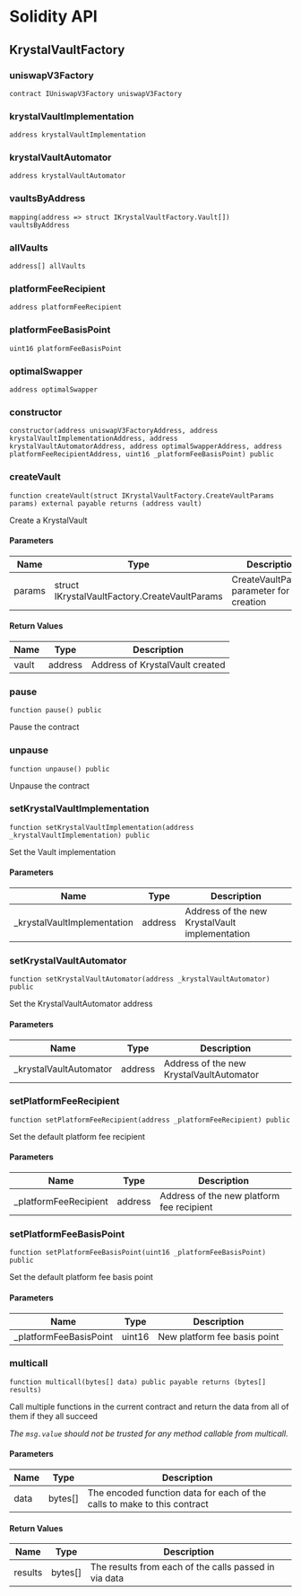 # Solidity API

## KrystalVaultFactory

### uniswapV3Factory

```solidity
contract IUniswapV3Factory uniswapV3Factory
```

### krystalVaultImplementation

```solidity
address krystalVaultImplementation
```

### krystalVaultAutomator

```solidity
address krystalVaultAutomator
```

### vaultsByAddress

```solidity
mapping(address => struct IKrystalVaultFactory.Vault[]) vaultsByAddress
```

### allVaults

```solidity
address[] allVaults
```

### platformFeeRecipient

```solidity
address platformFeeRecipient
```

### platformFeeBasisPoint

```solidity
uint16 platformFeeBasisPoint
```

### optimalSwapper

```solidity
address optimalSwapper
```

### constructor

```solidity
constructor(address uniswapV3FactoryAddress, address krystalVaultImplementationAddress, address krystalVaultAutomatorAddress, address optimalSwapperAddress, address platformFeeRecipientAddress, uint16 _platformFeeBasisPoint) public
```

### createVault

```solidity
function createVault(struct IKrystalVaultFactory.CreateVaultParams params) external payable returns (address vault)
```

Create a KrystalVault

#### Parameters

| Name | Type | Description |
| ---- | ---- | ----------- |
| params | struct IKrystalVaultFactory.CreateVaultParams | CreateVaultParams parameter for vault creation |

#### Return Values

| Name | Type | Description |
| ---- | ---- | ----------- |
| vault | address | Address of KrystalVault created |

### pause

```solidity
function pause() public
```

Pause the contract

### unpause

```solidity
function unpause() public
```

Unpause the contract

### setKrystalVaultImplementation

```solidity
function setKrystalVaultImplementation(address _krystalVaultImplementation) public
```

Set the Vault implementation

#### Parameters

| Name | Type | Description |
| ---- | ---- | ----------- |
| _krystalVaultImplementation | address | Address of the new KrystalVault implementation |

### setKrystalVaultAutomator

```solidity
function setKrystalVaultAutomator(address _krystalVaultAutomator) public
```

Set the KrystalVaultAutomator address

#### Parameters

| Name | Type | Description |
| ---- | ---- | ----------- |
| _krystalVaultAutomator | address | Address of the new KrystalVaultAutomator |

### setPlatformFeeRecipient

```solidity
function setPlatformFeeRecipient(address _platformFeeRecipient) public
```

Set the default platform fee recipient

#### Parameters

| Name | Type | Description |
| ---- | ---- | ----------- |
| _platformFeeRecipient | address | Address of the new platform fee recipient |

### setPlatformFeeBasisPoint

```solidity
function setPlatformFeeBasisPoint(uint16 _platformFeeBasisPoint) public
```

Set the default platform fee basis point

#### Parameters

| Name | Type | Description |
| ---- | ---- | ----------- |
| _platformFeeBasisPoint | uint16 | New platform fee basis point |

### multicall

```solidity
function multicall(bytes[] data) public payable returns (bytes[] results)
```

Call multiple functions in the current contract and return the data from all of them if they all succeed

_The `msg.value` should not be trusted for any method callable from multicall._

#### Parameters

| Name | Type | Description |
| ---- | ---- | ----------- |
| data | bytes[] | The encoded function data for each of the calls to make to this contract |

#### Return Values

| Name | Type | Description |
| ---- | ---- | ----------- |
| results | bytes[] | The results from each of the calls passed in via data |

